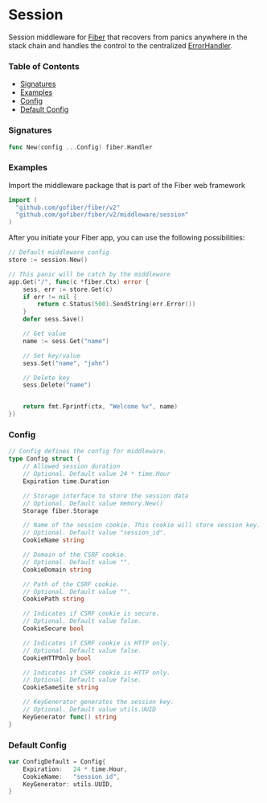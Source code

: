 # Session
Session middleware for [Fiber](https://github.com/gofiber/fiber) that recovers from panics anywhere in the stack chain and handles the control to the centralized [ErrorHandler](https://docs.gofiber.io/error-handling).

### Table of Contents
- [Signatures](#signatures)
- [Examples](#examples)
- [Config](#config)
- [Default Config](#default-config)


### Signatures
```go
func New(config ...Config) fiber.Handler
```

### Examples
Import the middleware package that is part of the Fiber web framework
```go
import (
  "github.com/gofiber/fiber/v2"
  "github.com/gofiber/fiber/v2/middleware/session"
)
```

After you initiate your Fiber app, you can use the following possibilities:
```go
// Default middleware config
store := session.New()

// This panic will be catch by the middleware
app.Get("/", func(c *fiber.Ctx) error {
	sess, err := store.Get(c)
	if err != nil {
		return c.Status(500).SendString(err.Error())
	}
	defer sess.Save()

	// Get value
	name := sess.Get("name")

	// Set key/value
	sess.Set("name", "john")

	// Delete key
	sess.Delete("name")


	return fmt.Fprintf(ctx, "Welcome %v", name)
})
```

### Config
```go
// Config defines the config for middleware.
type Config struct {
	// Allowed session duration
	// Optional. Default value 24 * time.Hour
	Expiration time.Duration

	// Storage interface to store the session data
	// Optional. Default value memory.New()
	Storage fiber.Storage

	// Name of the session cookie. This cookie will store session key.
	// Optional. Default value "session_id".
	CookieName string

	// Domain of the CSRF cookie.
	// Optional. Default value "".
	CookieDomain string

	// Path of the CSRF cookie.
	// Optional. Default value "".
	CookiePath string

	// Indicates if CSRF cookie is secure.
	// Optional. Default value false.
	CookieSecure bool

	// Indicates if CSRF cookie is HTTP only.
	// Optional. Default value false.
	CookieHTTPOnly bool

	// Indicates if CSRF cookie is HTTP only.
	// Optional. Default value false.
	CookieSameSite string

	// KeyGenerator generates the session key.
	// Optional. Default value utils.UUID
	KeyGenerator func() string
}
```

### Default Config
```go
var ConfigDefault = Config{
	Expiration:   24 * time.Hour,
	CookieName:   "session_id",
	KeyGenerator: utils.UUID,
}
```